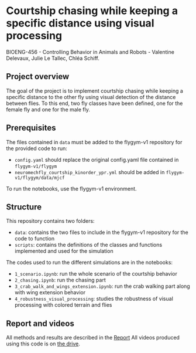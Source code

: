 # Courtship chasing while keeping a specific distance using visual processing
BIOENG-456 - Controlling Behavior in Animals and Robots - 
Valentine Delevaux, Julie Le Tallec, Chléa Schiff.

## Project overview
The goal of the project is to implement courtship chasing while keeping a specific distance to the other fly using visual detection of the distance between flies. To this end, two fly classes have been defined, one for the female fly and one for the male fly. 

## Prerequisites
The files contained in `data` must be added to the flygym-v1 repository for the provided code to run:
- `config.yaml` should replace the original config.yaml file contained in `flygym-v1/flygym`
- `neuromechfly_courtship_kinorder_ypr.yml` should be added in `flygym-v1/flygym/data/mjcf`

To run the notebooks, use the flygym-v1 environment.

## Structure 
This repository contains two folders: 
- `data`: contains the two files to include in the flygym-v1 repository for the code to function 
- `scripts`: contains the definitions of the classes and functions implemented and used for the simulation

The codes used to run the different simulations are in the notebooks: 
- `1_scenario.ipynb`: run the whole scenario of the courtship behavior
- `2_chasing.ipynb`: run the chasing part
- `3_crab_walk_and_wings_extension.ipynb`: run the crab walking part along with wing extension behavior 
- `4_robustness_visual_processing`: studies the robustness of visual processing with colored terrain and flies

## Report and videos
All methods and results are described in the [Report](BIOENG_456-Report.pdf)
All videos produced using this code is on [the drive](https://drive.google.com/drive/u/1/folders/1RxnbTyR-75OWsPtSnCLu-PBjjf7ijszE).


